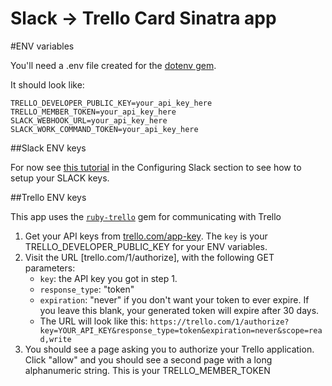 Slack -> Trello Card Sinatra app
========

#ENV variables

You'll need a .env file created for the [dotenv gem](https://github.com/bkeepers/dotenv). 

It should look like:
```
TRELLO_DEVELOPER_PUBLIC_KEY=your_api_key_here
TRELLO_MEMBER_TOKEN=your_api_key_here
SLACK_WEBHOOK_URL=your_api_key_here
SLACK_WORK_COMMAND_TOKEN=your_api_key_here
```

##Slack ENV keys

For now see [this tutorial](http://www.medivo.com/blog/slack-slash-command-to-trello/) in the Configuring Slack section to see how to setup your SLACK keys. 

##Trello ENV keys

This app uses the [`ruby-trello`](https://github.com/jeremytregunna/ruby-trello) gem for communicating with Trello

1. Get your API keys from [trello.com/app-key](https://trello.com/app-key). The `key` is your TRELLO_DEVELOPER_PUBLIC_KEY for your ENV variables.
2. Visit the URL [trello.com/1/authorize], with the following GET parameters:
    - `key`: the API key you got in step 1.
    - `response_type`: "token"
    - `expiration`: "never" if you don't want your token to ever expire. If you leave this blank,
       your generated token will expire after 30 days.
    - The URL will look like this:
      `https://trello.com/1/authorize?key=YOUR_API_KEY&response_type=token&expiration=never&scope=read,write`
3. You should see a page asking you to authorize your Trello application. Click "allow" and you should see a second page with a long alphanumeric string. This is your TRELLO_MEMBER_TOKEN


